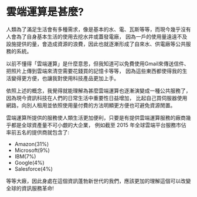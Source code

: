# 雲端運算是甚麼?
人類為了滿足生活會有多種需求，像是基本的水、電、瓦斯等等，而現今幾乎沒有人會為了自身基本生活的使用去挖水井或蓋發電廠，
因為一戶的使用量遠遠不及設施提供的量，會造成資源的浪費，因此也就逐漸形成了自來水、供電廠等公共服務的系統。
<p>
  以前不懂得「雲端運算」是什麼意思，但我知道可以免費使用Gmail來傳送信件、把照片上傳到雲端來清空需要花錢買的記憶卡等等，
因為這些東西都使得我的生活變得更方便，也讓我對使用科技產品更加上手。
<p>
  依照上述的概念，我覺得就能理解為甚麼雲端運算也逐漸演變成一種公共服務了，因為現今資訊科技在人們的日常生活中重要性日益增加，
比起自己買伺服器使用網路，向別人租用並依照使用量付費的方法明顯更方便也可避免資源閒置。
<p>
  雲端運算所提供的服務使人類生活更加便利，只要是有提供雲端運算服務的廠商幾乎都是全球資產量不可小覷的大企業，
例如截至 2015 年全球雲端平台服務市佔率前五名的提供商就包含了:
<ul>
<li>Amazon(31%)</li>
<li>Microsoft(9%)</li>
<li>IBM(7%)</li>
<li>Google(4%)</li>
<li>Salesforce(4%)</li>
</ul>

等等大廠，因此身處在這個資訊蓬勃新世代的我們，應該更加的理解這個可以改變全球的資訊服務革命!
